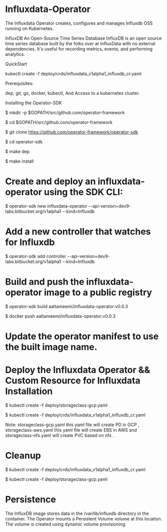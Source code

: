 # Influxdata-Operator

The Influxdata Operator creates, configures and manages Influxdb OSS running on Kubernetes.

InfluxDB
An Open-Source Time Series Database
InfluxDB is an open source time series database built by the folks over at InfluxData with no external dependencies. It's useful for recording metrics, events, and performing analytics.

QuickStart

kubectl create -f deploy/crds/influxdata_v1alpha1_influxdb_cr.yaml

Prerequisites:

dep,
git,
go,
docker,
kubectl,
And Access to a kubernetes cluster.



Installing the Operator-SDK

$ mkdir -p $GOPATH/src/github.com/operator-framework

$ cd $GOPATH/src/github.com/operator-framework

$ git clone https://github.com/operator-framework/operator-sdk

$ cd operator-sdk

$ make dep

$ make install

# Create and deploy an influxdata-operator using the SDK CLI:
$ operator-sdk new influxdata-operator --api-version=dev9-labs.bitbucket.org/v1alpha1 --kind=Influxdb

# Add a new controller that watches for Influxdb
$ operator-sdk add controller  --api-version=dev9-labs.bitbucket.org/v1alpha1 --kind=Influxdb 

# Build and push the influxdata-operator image to a public registry

$ operator-sdk build aaltameemi/influxdata-operator:v0.0.3 

$ docker push aaltameemi/influxdata-operator:v0.0.3

# Update the operator manifest to use the built image name.

# Deploy the Influxdata Operator && Custom Resource for Influxdata Installation
$ kubectl create -f deploy/storageclass-gcp.yaml

$ kubectl create -f deploy/crds/influxdata_v1alpha1_influxdb_cr.yaml

Note: storageclass-gcp.yaml this yaml file will create PD in GCP , storageclass-aws.yaml this yaml file will create EBS in AWS
and storageclass-nfs.yaml will create PVC based on nfs .

# Cleanup
$ kubectl create -f deploy/crds/influxdata_v1alpha1_influxdb_cr.yaml

$ kubectl create -f deploy/storageclass-gcp.yaml


# Persistence
The InfluxDB image stores data in the /var/lib/influxdb directory in the container.
The Operator mounts a Persistent Volume volume at this location. The volume is created using dynamic volume provisioning.
